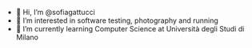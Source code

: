 - 👋 Hi, I’m @sofiagattucci
- 👀 I’m interested in software testing, photography and running
- 🌱 I’m currently learning Computer Science at Università degli Studi di Milano

<!---
sofiagattucci/sofiagattucci is a ✨ special ✨ repository because its `README.md` (this file) appears on your GitHub profile.
You can click the Preview link to take a look at your changes.
--->
